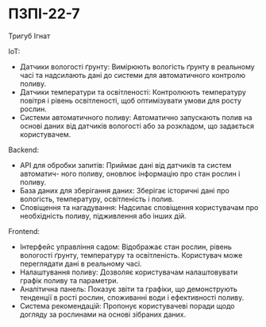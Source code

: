 # ПЗПІ-22-7
Тригуб Ігнат

IoT:
- Датчики вологості ґрунту: Вимірюють вологість ґрунту в реальному часі
 та надсилають дані до системи для автоматичного контролю поливу.
- Датчики температури та освітленості: Контролюють температуру повітря
 і рівень освітленості, щоб оптимізувати умови для росту рослин.
- Системи автоматичного поливу: Автоматично запускають полив на основі
 даних від датчиків вологості або за розкладом, що задається користувачем.

 Backend:
- API для обробки запитів: Приймає дані від датчиків та систем автоматич-
ного поливу, оновлює інформацію про стан рослин і поливу.
- База даних для зберігання даних: Зберігає історичні дані про вологість, 
температуру, освітленість і полив.
- Сповіщення та нагадування: Надсилає сповіщення користувачам про
 необхідність поливу, підживлення або інших дій.

 Frontend:
- Інтерфейс управління садом: Відображає стан рослин, рівень вологості ґрунту,
 температуру та освітленість. Користувач може переглядати дані в реальному часі.
- Налаштування поливу: Дозволяє користувачам налаштовувати графік поливу та параметри.
- Аналітична панель: Показує звіти та графіки, що демонструють тенденції в рості рослин, споживанні води і ефективності поливу.
- Система рекомендацій: Пропонує користувачеві поради щодо догляду за рослинами на основі зібраних даних.
